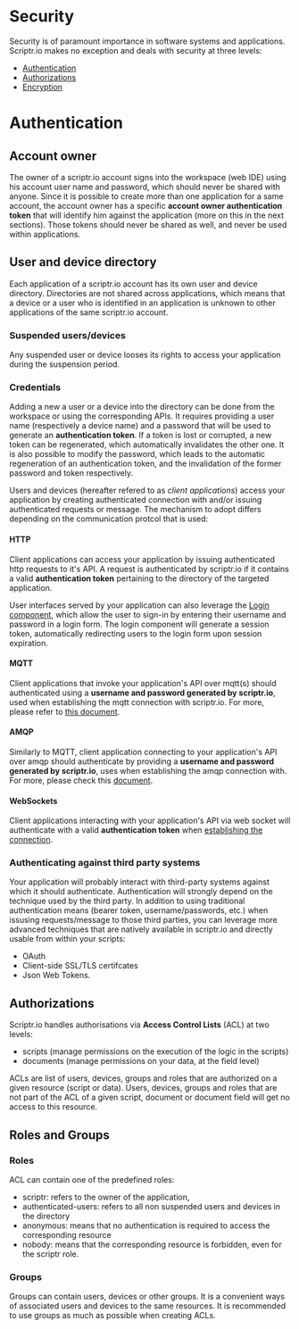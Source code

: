 # Security

Security is of paramount importance in software systems and applications. Scriptr.io makes no exception and deals with security at three levels: 
- [Authentication](./security.md#authentication)
- [Authorizations](./security.md#authorizations)
- [Encryption](./security.md#ecryption)

# Authentication

## Account owner

The owner of a scriptr.io account signs into the workspace (web IDE) using his account user name and password, which should never be shared with anyone. Since it is possible to create more than one application for a same account, the account owner has a specific **account owner authentication token** that will identify him against the application (more on this in the next sections). Those tokens should never be shared as well, and never be used within applications.

## User and device directory
Each application of a scriptr.io account has its own user and device directory. Directories are not shared across applications, which means that a device or a user who is identified in an application is unknown to other applications of the same scriptr.io account.

### Suspended users/devices
Any suspended user or device looses its rights to access your application during the suspension period.

### Credentials
Adding a new a user or a device into the directory can be done from the workspace or using the corresponding APIs. It requires providing a user name (respectively a device name) and a password that will be used to generate an **authentication token**. If a token is lost or corrupted, a new token can be regenerated, which automatically invalidates the other one. It is also possible to modify the password, which leads to the automatic regeneration of an authentication token, and the invalidation of the former password and token respectively.

Users and devices (hereafter refered to as *client applications*) access your application by creating authenticated connection with and/or issuing authenticated requests or message. The mechanism to adopt differs depending on the communication protcol that is used:

#### HTTP
 Client applications can access your application by issuing authenticated http requests to it's API. A request is authenticated by scriptr.io if it contains a valid **authentication token** pertaining to the directory of the targeted application. 

User interfaces served by your application can also leverage the [Login component](https://github.com/scriptrdotio/login), which allow the user to sign-in by entering their username and password in a login form. The login component will generate a session token, automatically redirecting users to the login form upon session expiration.

#### MQTT 
Client applications that invoke your application's API over mqtt(s) should authenticated using a **username and password generated by scriptr.io**, used when establishing the mqtt connection with scriptr.io. For more, please refer to [this document](https://www.scriptr.io/documentation#documentation-communicating-over-mqttScriptr.ioMQTTBroker).

#### AMQP
Similarly to MQTT, client application connecting to your application's API over amqp should authenticate by providing a **username and password generated by scriptr.io**, uses when establishing the amqp connection with. For more, please check this [document](https://www.scriptr.io/documentation#documentation-communicating-over-amqpScriptr.ioAMQPBroker).

#### WebSockets
Client applications interacting with your application's API via web socket will authenticate with a valid **authentication token** when [establishing the connection](https://www.scriptr.io/documentation#documentation-realtimecommunicationReal-timeCommunication).

### Authenticating against third party systems
Your application will probably interact with third-party systems against which it should authenticate. Authentication will strongly depend on the technique used by the third party. In addition to using traditional authentication means (bearer token, username/passwords, etc.) when issusing requests/message to those third parties, you can leverage more advanced techniques that are natively available in scriptr.io and directly usable from within your scripts:

- OAuth
- Client-side SSL/TLS certifcates
- Json Web Tokens.

## Authorizations
Scriptr.io handles authorisations via **Access Control Lists** (ACL) at two levels:
- scripts (manage permissions on the execution of the logic in the scripts)
- documents (manage permissions on your data, at the field level)

ACLs are list of users, devices, groups and roles that are authorized on a given resource (script or data). Users, devices, groups and roles that are not part of the ACL of a given script, document or document field will get no access to this resource.

## Roles and Groups

### Roles
ACL can contain one of the predefined roles: 
- scriptr: refers to the owner of the application, 
- authenticated-users: refers to all non suspended users and devices in the directory
- anonymous: means that no authentication is required to access the corresponding resource
- nobody: means that the corresponding resource is forbidden, even for the scriptr role.

### Groups
Groups can contain users, devices or other groups. It is a convenient ways of associated users and devices to the same resources. It is recommended to use groups as much as possible when creating ACLs.

